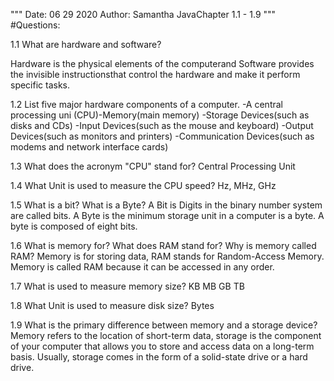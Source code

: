 """
Date: 06 29 2020
Author: Samantha
JavaChapter 1.1 - 1.9
"""
#Questions:

1.1 What are hardware and software?

Hardware is the physical elements of the computerand Software provides the invisible
instructionsthat control the hardware and make it perform specific tasks.

1.2 List five major hardware components of a computer.
-A central processing uni (CPU)-Memory(main memory)
-Storage Devices(such as disks and CDs)
-Input Devices(such as the mouse and keyboard)
-Output Devices(such as monitors and printers)
-Communication Devices(such as modems and network interface cards)

1.3 What does the acronym "CPU" stand for?
Central Processing Unit

1.4 What Unit is used to measure the CPU speed?
Hz, MHz, GHz

1.5 What is a bit? What is a Byte?
A Bit is Digits in the binary number system are called bits.
A Byte is the minimum storage unit in a computer is a byte.
A byte is composed of eight bits. 

1.6 What is memory for? What does RAM stand for? Why is memory called RAM?
Memory is for storing data, RAM stands for Random-Access Memory.
Memory is called RAM because it can be accessed in any order.

1.7 What is used to measure memory size?
KB
MB
GB
TB

1.8 What Unit is used to measure disk size?
Bytes

1.9 What is the primary difference between memory and a storage device? 
Memory refers to the location of short-term data, storage is the component 
of your computer that allows you to store and access data on a long-term basis.
Usually, storage comes in the form of a solid-state drive or a hard drive.

